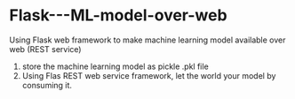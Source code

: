# Flask---ML-model-over-web
Using Flask web framework to make machine learning model available over web (REST service)

1. store the machine learning model as pickle .pkl file
2. Using Flas REST web service framework, let the world your model by consuming it.
